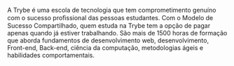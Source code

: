 A Trybe é uma escola de tecnologia que tem comprometimento genuíno com o sucesso
proﬁssional das pessoas estudantes. Com o Modelo de Sucesso Compartilhado, quem
estuda na Trybe tem a opção de pagar apenas quando já estiver trabalhando.
São mais de 1500 horas de formação que aborda fundamentos de desenvolvimento
web, desenvolvimento, Front-end, Back-end, ciência da computação, metodologias
ágeis e habilidades comportamentais.
